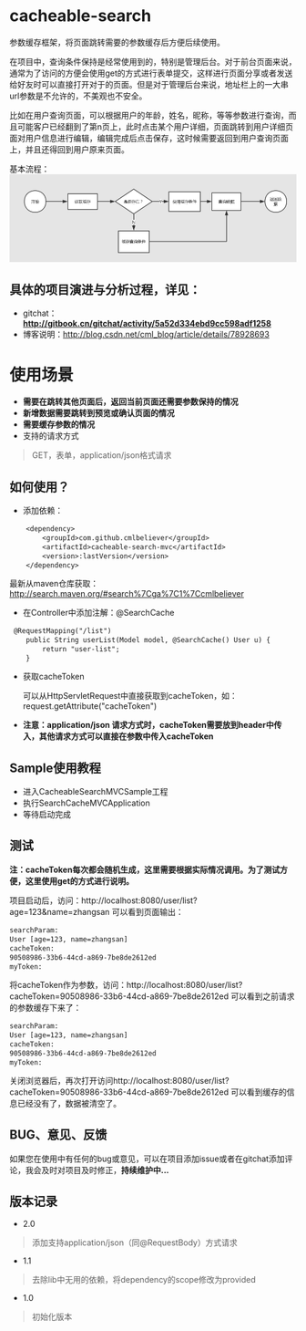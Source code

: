 
# cacheable-search
参数缓存框架，将页面跳转需要的参数缓存后方便后续使用。

在项目中，查询条件保持是经常使用到的，特别是管理后台。对于前台页面来说，通常为了访问的方便会使用get的方式进行表单提交，这样进行页面分享或者发送给好友时可以直接打开对于的页面。但是对于管理后台来说，地址栏上的一大串url参数是不允许的，不美观也不安全。 

比如在用户查询页面，可以根据用户的年龄，姓名，昵称，等等参数进行查询，而且可能客户已经翻到了第n页上，此时点击某个用户详细，页面跳转到用户详细页面对用户信息进行编辑，编辑完成后点击保存，这时候需要返回到用户查询页面上，并且还得回到用户原来页面。

基本流程：
![流程图][1]

## 具体的项目演进与分析过程，详见：

 - gitchat：**http://gitbook.cn/gitchat/activity/5a52d334ebd9cc598adf1258**
 - 博客说明：http://blog.csdn.net/cml_blog/article/details/78928693



# 使用场景 #

- **需要在跳转其他页面后，返回当前页面还需要参数保持的情况**
- **新增数据需要跳转到预览或确认页面的情况**
- **需要缓存参数的情况**
- 支持的请求方式

> GET，表单，application/json格式请求


 
## 如何使用？

 - 添加依赖：

``` stylus
	<dependency>
		<groupId>com.github.cmlbeliever</groupId>
		<artifactId>cacheable-search-mvc</artifactId>
		<version>:lastVersion</version>
	</dependency>
```

最新从maven仓库获取：http://search.maven.org/#search%7Cga%7C1%7Ccmlbeliever

 - 在Controller中添加注解：@SearchCache

``` stylus
 @RequestMapping("/list")
    public String userList(Model model, @SearchCache() User u) {
        return "user-list";
    }
```

 - 获取cacheToken

    可以从HttpServletRequest中直接获取到cacheToken，如：
    request.getAttribute("cacheToken")

- **注意：application/json 请求方式时，cacheToken需要放到header中传入，其他请求方式可以直接在参数中传入cacheToken**
 

## Sample使用教程 ##
- 进入CacheableSearchMVCSample工程
- 执行SearchCacheMVCApplication
- 等待启动完成

## 测试 ##

**注：cacheToken每次都会随机生成，这里需要根据实际情况调用。为了测试方便，这里使用get的方式进行说明。**

项目启动后，访问：http://localhost:8080/user/list?age=123&name=zhangsan 可以看到页面输出：

    searchParam:
	User [age=123, name=zhangsan]
	cacheToken:
	90508986-33b6-44cd-a869-7be8de2612ed
	myToken:

将cacheToken作为参数，访问：http://localhost:8080/user/list?cacheToken=90508986-33b6-44cd-a869-7be8de2612ed 可以看到之前请求的参数缓存下来了：

    searchParam:
	User [age=123, name=zhangsan]
	cacheToken:
	90508986-33b6-44cd-a869-7be8de2612ed
	myToken:

关闭浏览器后，再次打开访问http://localhost:8080/user/list?cacheToken=90508986-33b6-44cd-a869-7be8de2612ed 可以看到缓存的信息已经没有了，数据被清空了。

## BUG、意见、反馈 ##
如果您在使用中有任何的bug或意见，可以在项目添加issue或者在gitchat添加评论，我会及时对项目及时修正，**持续维护中...**

## 版本记录 ##

- 2.0

> 添加支持application/json（同@RequestBody）方式请求

- 1.1

> 去除lib中无用的依赖，将dependency的scope修改为provided

- 1.0

>初始化版本 



  [1]: ./snapshot/cache.png "cache.png"
